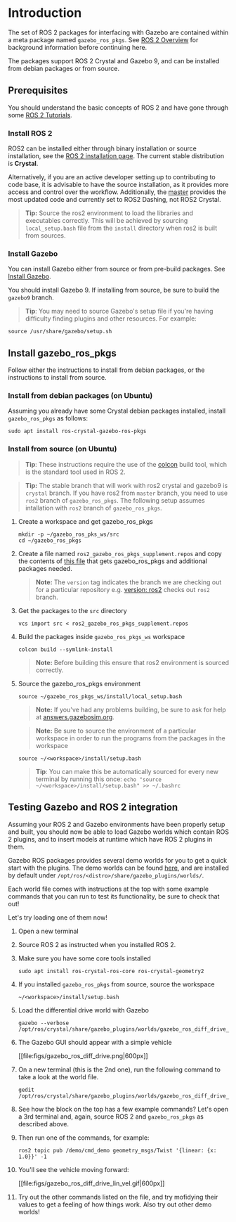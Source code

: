 # Introduction

The set of ROS 2 packages for interfacing with Gazebo are contained within a
meta package named `gazebo_ros_pkgs`.
See
[ROS 2 Overview](http://gazebosim.org/tutorials/?tut=ros2_overview)
for background information before continuing here.

The packages support ROS 2 Crystal and Gazebo 9, and can be installed from
debian packages or from source.

## Prerequisites

You should understand the basic concepts of ROS 2 and have gone through some
[ROS 2 Tutorials](https://index.ros.org/doc/ros2/Tutorials).

### Install ROS 2

ROS2 can be installed either through binary installation or source installation,
see the [ROS 2 installation page](https://index.ros.org/doc/ros2/Installation).
The current stable distribution is **Crystal**.

Alternatively, if you are an active developer setting up to contributing to code
base, it is advisable to have the source installation, as it provides more
access and control over the workflow. Additionally,
the [master](https://raw.githubusercontent.com/ros2/ros2/master/ros2.repos)
provides the most updated code and currently set to ROS2 Dashing,
not ROS2 Crystal.

> **Tip:**  Source the ros2 environment to load the libraries and executables
correctly. This will be achieved by sourcing `local_setup.bash` file from the
`install` directory when ros2 is built from sources.

### Install Gazebo

You can install Gazebo either from source or from pre-build packages. See
[Install Gazebo](http://gazebosim.org/tutorials?cat=install).

You should install Gazebo 9. If installing from source, be sure to build the
`gazebo9` branch.

> **Tip**: You may need to source Gazebo's setup file if you're having
difficulty finding plugins and other resources.
For example:

```
source /usr/share/gazebo/setup.sh
```

## Install gazebo\_ros\_pkgs

Follow either the instructions to install from debian packages,
or the instructions to install from source.

### Install from debian packages (on Ubuntu)

Assuming you already have some Crystal debian packages installed, install
`gazebo_ros_pkgs` as follows:

    sudo apt install ros-crystal-gazebo-ros-pkgs

### Install from source (on Ubuntu)

> **Tip**: These instructions require the use of the
  [colcon](https://colcon.readthedocs.io/en/released/) build tool, which is the
  standard tool used in ROS 2.

> **Tip:** The stable branch that will work with ros2 crystal and gazebo9 is
`crystal` branch. If you have ros2 from `master` branch, you need to use `ros2`
branch of `gazebo_ros_pkgs`. The following setup assumes intallation with `ros2`
branch of `gazebo_ros_pkgs`.

1. Create a workspace and get gazebo_ros_pkgs

    ```
    mkdir -p ~/gazebo_ros_pks_ws/src
    cd ~/gazebo_ros_pkgs
    ```

1. Create a file named `ros2_gazebo_ros_pkgs_supplement.repos` and copy the
contents of [this file](https://bitbucket.org/snippets/chapulina/geRKyA/ros2repos-supplement-gazebo_ros_pkgs)
that gets gazebo_ros_pkgs and additional packages needed.


    > **Note:** The `version` tag indicates the branch we are checking out for a
particular repository e.g. [version: ros2](https://bitbucket.org/snippets/chapulina/geRKyA/ros2repos-supplement-gazebo_ros_pkgs#ros2.yaml-5) checks out `ros2` branch.

1. Get the packages to the `src` directory

    ```
    vcs import src < ros2_gazebo_ros_pkgs_supplement.repos
    ```

1. Build the packages inside `gazebo_ros_pkgs_ws` workspace

    ```
    colcon build --symlink-install
    ```

    > **Note:** Before building this ensure that ros2 environment is sourced
correctly.

1. Source the gazebo_ros_pkgs environment

    ```
    source ~/gazebo_ros_pkgs_ws/install/local_setup.bash
    ```


    > **Note:** If you've had any problems building, be sure to ask for help at
   [answers.gazebosim.org](http://answers.gazebosim.org/questions/).

    > **Note:** Be sure to source the environment of a particular workspace in
   order to run the programs from the packages in the workspace


    ```
    source ~/<workspace>/install/setup.bash
    ```

    > **Tip**: You can make this be automatically sourced for every new terminal
   by running this once: `echo "source ~/<workspace>/install/setup.bash" >> ~/.bashrc`

## Testing Gazebo and ROS 2 integration

Assuming your ROS 2 and Gazebo environments have been properly setup and built,
you should now be able to load Gazebo worlds which contain ROS 2 plugins, and to
insert models at runtime which have ROS 2 plugins in them.

Gazebo ROS packages provides several demo worlds for you to get a quick start
with the plugins. The demo worlds can be found
[here](https://github.com/ros-simulation/gazebo_ros_pkgs/tree/ros2/gazebo_plugins/worlds),
and are installed by default under
`/opt/ros/<distro>/share/gazebo_plugins/worlds/`.

Each world file comes with instructions at the top with some example commands
that you can run to test its functionality, be sure to check that out!

Let's try loading one of them now!

1. Open a new terminal

1. Source  ROS 2 as instructed when you installed ROS 2.

1. Make sure you have some core tools installed

    ```
    sudo apt install ros-crystal-ros-core ros-crystal-geometry2
    ```

1. If you installed `gazebo_ros_pkgs` from source, source the workspace

    ```
    ~/<workspace>/install/setup.bash
    ```

1. Load the differential drive world with Gazebo

    ```
    gazebo --verbose /opt/ros/crystal/share/gazebo_plugins/worlds/gazebo_ros_diff_drive_demo.world
    ```

1. The Gazebo GUI should appear with a simple vehicle

    [[file:figs/gazebo_ros_diff_drive.png|600px]]

1. On a new terminal (this is the 2nd one), run the following command to take a
   look at the world file.

    ```
    gedit /opt/ros/crystal/share/gazebo_plugins/worlds/gazebo_ros_diff_drive_demo.world
    ```

1. See how the block on the top has a few example commands? Let's open a 3rd
   terminal and, again, source ROS 2 and `gazebo_ros_pkgs` as described above.

1. Then run one of the commands, for example:

    ```
    ros2 topic pub /demo/cmd_demo geometry_msgs/Twist '{linear: {x: 1.0}}' -1
    ```

1. You'll see the vehicle moving forward:

    [[file:figs/gazebo_ros_diff_drive_lin_vel.gif|600px]]

1. Try out the other commands listed on the file, and try mofidying their
   values to get a feeling of how things work. Also try out other demo worlds!
